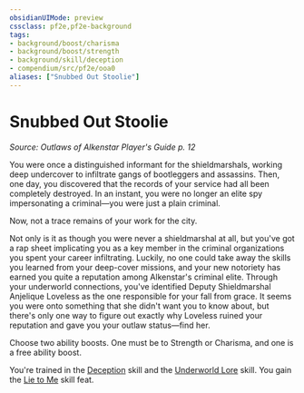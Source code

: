 ```yaml
---
obsidianUIMode: preview
cssclass: pf2e,pf2e-background
tags:
- background/boost/charisma
- background/boost/strength
- background/skill/deception
- compendium/src/pf2e/ooa0
aliases: ["Snubbed Out Stoolie"]
---
```

# Snubbed Out Stoolie
*Source: Outlaws of Alkenstar Player's Guide p. 12*  

You were once a distinguished informant for the shieldmarshals, working deep undercover to infiltrate gangs of bootleggers and assassins. Then, one day, you discovered that the records of your service had all been completely destroyed. In an instant, you were no longer an elite spy impersonating a criminal—you were just a plain criminal.

Now, not a trace remains of your work for the city.

Not only is it as though you were never a shieldmarshal at all, but you've got a rap sheet implicating you as a key member in the criminal organizations you spent your career infiltrating. Luckily, no one could take away the skills you learned from your deep-cover missions, and your new notoriety has earned you quite a reputation among Alkenstar's criminal elite. Through your underworld connections, you've identified Deputy Shieldmarshal Anjelique Loveless as the one responsible for your fall from grace. It seems you were onto something that she didn't want you to know about, but there's only one way to figure out exactly why Loveless ruined your reputation and gave you your outlaw status—find her.

Choose two ability boosts. One must be to Strength or Charisma, and one is a free ability boost.

You're trained in the [Deception](/compendium/skills.md#Deception) skill and the [Underworld Lore](/compendium/skills.md#Lore) skill. You gain the [Lie to Me](/compendium/feats/lie-to-me.md) skill feat.
